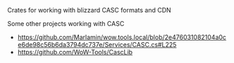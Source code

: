 Crates for working with blizzard CASC formats and CDN

Some other projects working with CASC

* https://github.com/Marlamin/wow.tools.local/blob/2e476031082104a0ce6de98c56b6da3794dc737e/Services/CASC.cs#L225 
* https://github.com/WoW-Tools/CascLib
